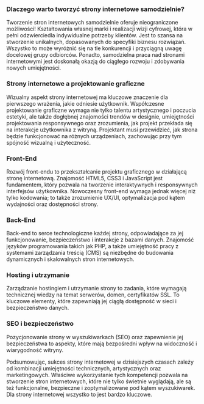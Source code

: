 ### Dlaczego warto tworzyć strony internetowe samodzielnie?
Tworzenie stron internetowych samodzielnie oferuje nieograniczone możliwości! Kształtowania własnej marki i realizacji wizji cyfrowej, która w pełni odzwierciedla indywidualne potrzeby klientów. Jest to szansa na stworzenie unikalnych, dopasowanych do specyfiki biznesu rozwiązań. Wszystko to może wyróżnić się na tle konkurencji i przyciągną uwagę docelowej grupy odbiorców. Ponadto, samodzielna praca nad stronami internetowymi jest doskonałą okazją do ciągłego rozwoju i zdobywania nowych umiejętności.

### Strony internetowe a projektowanie graficzne
Wizualny aspekt strony internetowej ma kluczowe znaczenie dla pierwszego wrażenia, jakie odniesie użytkownik. Współczesne projektowanie graficzne wymaga nie tylko talentu artystycznego i poczucia estetyki, ale także dogłębnej znajomości trendów w designie, umiejętności projektowania responsywnego oraz zrozumienia, jak projekt przekłada się na interakcje użytkownika z witryną. Projektant musi przewidzieć, jak strona będzie funkcjonować na różnych urządzeniach, zachowując przy tym spójność wizualną i użyteczność.

### Front-End
Rozwój front-endu to przekształcanie projektu graficznego w działającą stronę internetową. Znajomość HTML5, CSS3 i JavaScript jest fundamentem, który pozwala na tworzenie interaktywnych i responsywnych interfejsów użytkownika. Nowoczesny front-end wymaga jednak więcej niż tylko kodowania; to także zrozumienie UX/UI, optymalizacja pod kątem wydajności oraz dostępności strony.

### Back-End
Back-end to serce technologiczne każdej strony, odpowiadające za jej funkcjonowanie, bezpieczeństwo i interakcje z bazami danych. Znajomość języków programowania takich jak PHP, a także umiejętność pracy z systemami zarządzania treścią (CMS) są niezbędne do budowania dynamicznych i skalowalnych stron internetowych.

### Hosting i utrzymanie
Zarządzanie hostingiem i utrzymanie strony to zadania, które wymagają technicznej wiedzy na temat serwerów, domen, certyfikatów SSL. To kluczowe elementy, które zapewniają jej ciągłą dostępność w sieci i bezpieczeństwo danych.

### SEO i bezpieczeństwo
Pozycjonowanie strony w wyszukiwarkach (SEO) oraz zapewnienie jej bezpieczeństwa to aspekty, które mają bezpośredni wpływ na widoczność i wiarygodność witryny.

Podsumowując, sukces strony internetowej w dzisiejszych czasach zależy od kombinacji umiejętności technicznych, artystycznych oraz marketingowych. Właściwe wykorzystanie tych kompetencji pozwala na stworzenie stron internetowych, które nie tylko świetnie wyglądają, ale są też funkcjonalne, bezpieczne i zoptymalizowane pod kątem wyszukiwarek. Dla strony internetowej wszystko to jest bardzo kluczowe.